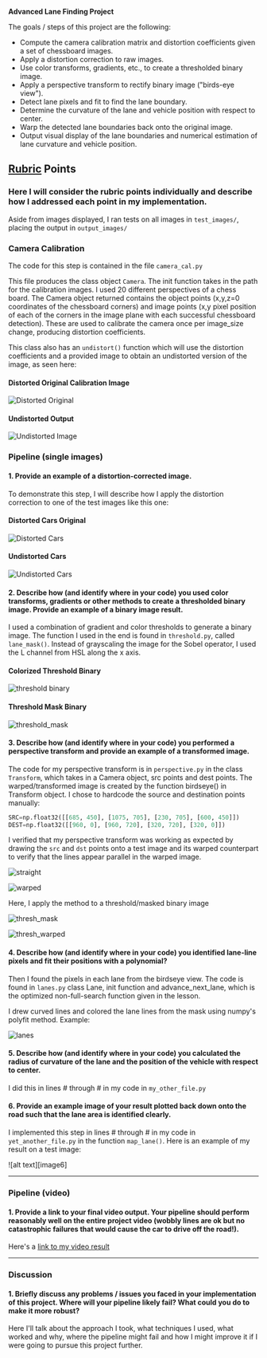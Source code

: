 **Advanced Lane Finding Project**

The goals / steps of this project are the following:

* Compute the camera calibration matrix and distortion coefficients given a set of chessboard images.
* Apply a distortion correction to raw images.
* Use color transforms, gradients, etc., to create a thresholded binary image.
* Apply a perspective transform to rectify binary image ("birds-eye view").
* Detect lane pixels and fit to find the lane boundary.
* Determine the curvature of the lane and vehicle position with respect to center.
* Warp the detected lane boundaries back onto the original image.
* Output visual display of the lane boundaries and numerical estimation of lane curvature and vehicle position.

[//]: # (Image References)

[dist_img]: ./examples/distort_output.jpg "Distorted"
[undist_img]: ./examples/undistort_output.jpg "Undistorted"
[dist_cars]: ./examples/distorted_cars.jpg "Distorted Cars"
[undist_cars]: ./examples/undistorted_cars.jpg "Undistorted Cars"
[thresh_channels]: ./examples/thresh_channels.jpg "Threshold Channels Binary"
[thresh_mask]: ./examples/thresh_mask.jpg "Threshold Mask Binary"
[straight]: ./examples/straight_lines1.jpg "Straight undistorted with src lines"
[warped]: ./examples/warped_straight_lines1.jpg "Warped undistorted with dest lines"
[thresh_warped]: ./examples/perspective_thresh_warped.jpg "Masked image with perspective transform"
[lanes]: ./examples/lanes.png "Colored/Curved lane lines"
[video1]: ./project_video.mp4 "Video"

## [Rubric](https://review.udacity.com/#!/rubrics/571/view) Points

### Here I will consider the rubric points individually and describe how I addressed each point in my implementation.  

Aside from images displayed, I ran tests on all images in `test_images/`, placing the output in `output_images/`

### Camera Calibration

The code for this step is contained in the file `camera_cal.py`

This file produces the class object `Camera`. The init function takes in the path for the calibration images. I used 20 different perspectives of a chess board.  The Camera object returned contains the object points (x,y,z=0 coordinates of the chessboard corners) and image points (x,y pixel position of each of the corners in the image plane with each successful chessboard detection). These are used to calibrate the camera once per image_size change, producing distortion coefficients.

This class also has an `undistort()` function which will use the distortion coefficients and a provided image to obtain an undistorted version of the image, as seen here:

#### Distorted Original Calibration Image

![Distorted Original][dist_img] 

#### Undistorted Output

![Undistorted Image][undist_img]


### Pipeline (single images)

#### 1. Provide an example of a distortion-corrected image.

To demonstrate this step, I will describe how I apply the distortion correction to one of the test images like this one:

#### Distorted Cars Original

![Distorted Cars][dist_cars]

#### Undistorted Cars

![Undistorted Cars][undist_cars]


#### 2. Describe how (and identify where in your code) you used color transforms, gradients or other methods to create a thresholded binary image.  Provide an example of a binary image result.

I used a combination of gradient and color thresholds to generate a binary image. The function I used in the end is found in `threshold.py`, called `lane_mask()`.  Instead of grayscaling the image for the Sobel operator, I used the L channel from HSL along the x axis.

#### Colorized Threshold Binary

![threshold binary][thresh_channels]

#### Threshold Mask Binary

![threshold_mask][thresh_mask]

#### 3. Describe how (and identify where in your code) you performed a perspective transform and provide an example of a transformed image.

The code for my perspective transform is in `perspective.py` in the class `Transform`, which takes in a Camera object, src points and dest points. The warped/transformed image is created by the function birdseye() in Transform object.  I chose to hardcode the source and destination points manually:

```python
SRC=np.float32([[685, 450], [1075, 705], [230, 705], [600, 450]])                                                                 
DEST=np.float32([[960, 0], [960, 720], [320, 720], [320, 0]])    
```

I verified that my perspective transform was working as expected by drawing the `src` and `dst` points onto a test image and its warped counterpart to verify that the lines appear parallel in the warped image.

![straight][straight]

![warped][warped]

Here, I apply the method to a threshold/masked binary image

![thresh_mask][thresh_mask]

![thresh_warped][thresh_warped]

#### 4. Describe how (and identify where in your code) you identified lane-line pixels and fit their positions with a polynomial?

Then I found the pixels in each lane from the birdseye view.  The code is found in `lanes.py` class Lane, init function and advance_next_lane, which is the optimized non-full-search function given in the lesson.

I drew curved lines and colored the lane lines from the mask using numpy's polyfit method. Example:

![lanes][lanes]

#### 5. Describe how (and identify where in your code) you calculated the radius of curvature of the lane and the position of the vehicle with respect to center.

I did this in lines # through # in my code in `my_other_file.py`

#### 6. Provide an example image of your result plotted back down onto the road such that the lane area is identified clearly.

I implemented this step in lines # through # in my code in `yet_another_file.py` in the function `map_lane()`.  Here is an example of my result on a test image:

![alt text][image6]

---

### Pipeline (video)

#### 1. Provide a link to your final video output.  Your pipeline should perform reasonably well on the entire project video (wobbly lines are ok but no catastrophic failures that would cause the car to drive off the road!).

Here's a [link to my video result](./project_video.mp4)

---

### Discussion

#### 1. Briefly discuss any problems / issues you faced in your implementation of this project.  Where will your pipeline likely fail?  What could you do to make it more robust?

Here I'll talk about the approach I took, what techniques I used, what worked and why, where the pipeline might fail and how I might improve it if I were going to pursue this project further.  
